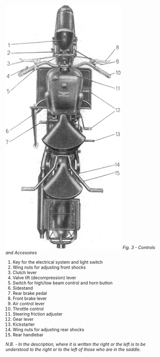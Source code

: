 ![Fig. 3](03.jpg) 
*Fig. 3 - Controls and Accesoires*

01. Key for the electrical system and light switch
02. Wing nuts for adjusting front shocks
03. Clutch lever
04. Valve lift (decompression) lever
05. Switch for high/low beam control and horn button
06. Sidestand
07. Rear brake pedal
08. Front brake lever
09. Air control lever
10. Throttle control
11. Steering friction adjuster
12. Gear lever
13. Kickstarter
14. Wing nuts for adjusting rear shocks
15. Rear handlebar

*N.B. - In the description, where it is written the right or the left is to be understood to the 
right or to the left of those who are in the saddle.*